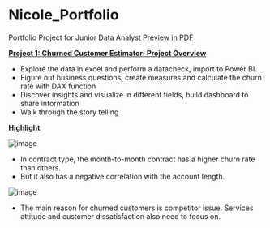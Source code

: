 # Nicole_Portfolio
Portfolio Project for Junior Data Analyst
[Preview in PDF](https://github.com/sakiileung/Nicole_Portfolio/blob/main/proj%20preview.pdf)

**[Project 1: Churned Customer Estimator: Project Overview](https://app.powerbi.com/groups/280e3b60-7f1d-4aa7-aeb8-afcd59dd51ed/reports/d62b5161-aabb-44a7-a1b2-ad29eb586e62?ctid=0f2cb4ab-c953-45af-a925-c8886dd3fc0f&pbi_source=linkShare)**
- Explore the data in excel and perform a datacheck, import to Power BI.
- Figure out business questions, create measures and calculate the churn rate with DAX function
- Discover insights and visualize in different fields, build dashboard to share information
- Walk through the story telling 

**Highlight**

![image](https://github.com/sakiileung/Nicole_Portfolio/assets/65174044/a5e3e94a-e7e0-4adb-8797-9867d28e33e8)

- In contract type, the month-to-month contract has a higher churn rate than others. 
- But it also has a negative correlation with the account length. 





![image](https://github.com/sakiileung/Nicole_Portfolio/assets/65174044/0b87c50f-f69e-407b-a58f-4f4f89266d45)


- The main reason for churned customers is competitor issue. Services attitude and customer dissatisfaction also need to focus on.



